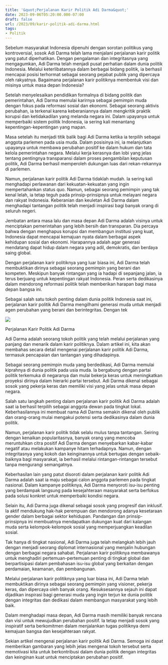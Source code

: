 ```yaml
---
title: '&quot;Perjalanan Karir Politik Adi Darma&quot;'
date: 2023-09-06T05:20:00.000-07:00
draft: false
url: /2023/09/karir-politik-adi-darma.html
tags: 
- Politik
---
```


  

Sebelum masyarakat Indonesia dipenuhi dengan sorotan politikus yang kontroversial, sosok Adi Darma telah lama menjalani perjalanan karir politik yang patut diperhatikan. Dengan pengalaman dan integritasnya yang mengagumkan, Adi Darma telah menjadi pusat perhatian dalam dunia politik Indonesia. Melalui keterlibatannya dalam berbagai bidang politik, ia berhasil mencapai posisi terhormat sebagai seorang pejabat publik yang dipercaya oleh rakyatnya. Bagaimana perjalanan karir politiknya membentuk visi dan misinya untuk masa depan Indonesia?

  

Setelah menyelesaikan pendidikan formalnya di bidang politik dan pemerintahan, Adi Darma memulai karirnya sebagai pemimpin muda dengan fokus pada reformasi sosial dan ekonomi. Sebagai seorang aktivis perubahan, ia terkenal karena keberaniannya dalam mengkritik praktik korupsi dan ketidakadilan yang melanda negara ini. Dalam upayanya untuk memperbaiki sistem politik Indonesia, ia sering kali menantang kepentingan-kepentingan yang mapan.

  

Masa setelah itu menjadi titik balik bagi Adi Darma ketika ia terpilih sebagai anggota parlemen pada usia muda. Dalam posisinya ini, ia melanjutkan upayanya untuk membawa perubahan positif ke dalam hukum dan tata kelola pemerintahan negara. Melalui kerja kerasnya dan lobi yang jelas tentang pentingnya transparansi dalam proses pengambilan keputusan politik, Adi Darma berhasil memperoleh dukungan luas dari rekan-rekannya di parlemen.

  

Namun, perjalanan karir politik Adi Darma tidaklah mudah. Ia sering kali menghadapi perlawanan dari kekuatan-kekuatan yang ingin mempertahankan status quo. Namun, sebagai seorang pemimpin yang tak kenal lelah, ia tetap teguh pada prinsip-prinsipnya untuk melayani negara dan rakyat Indonesia. Keberanian dan keuletan Adi Darma dalam menghadapi tantangan politik telah menjadi inspirasi bagi banyak orang di seluruh negeri.

  

Jembatan antara masa lalu dan masa depan Adi Darma adalah visinya untuk menciptakan pemerintahan yang lebih bersih dan transparan. Dia percaya bahwa dengan menghapus korupsi dan membangun institusi yang kuat, Indonesia dapat mencapai kemajuan nyata dalam berbagai aspek kehidupan sosial dan ekonomi. Harapannya adalah agar generasi mendatang dapat hidup dalam negara yang adil, demokratis, dan berdaya saing global.

  

Dengan perjalanan karir politiknya yang luar biasa ini, Adi Darma telah membuktikan dirinya sebagai seorang pemimpin yang berani dan kompeten. Meskipun banyak rintangan yang ia hadapi di sepanjang jalan, ia terus berjuang untuk kepentingan rakyat Indonesia. Peran serta dedikasinya dalam mendorong reformasi politik telah memberikan harapan bagi masa depan bangsa ini.

  

Sebagai salah satu tokoh penting dalam dunia politik Indonesia saat ini, perjalanan karir politik Adi Darma mengilhami generasi muda untuk menjadi agen perubahan yang berani dan berintegritas. Dengan tek

  

![](https://kaltimkece.id/upload/artikel/2020-10/01/adi-darma-berpulang-calon-kepala-daerah-kedua-di-kaltim-positif-covid-19-yang-meninggal-dunia.jpg)

  

Perjalanan Karir Politik Adi Darma

  

Adi Darma adalah seorang tokoh politik yang telah melalui perjalanan yang panjang dan menarik dalam karir politiknya. Dalam artikel ini, kita akan membahas secara detail mengenai perjalanan karir politik Adi Darma, termasuk pencapaian dan tantangan yang dihadapinya.

  

Sebagai seorang pemimpin muda yang berdedikasi, Adi Darma memulai kiprahnya di dunia politik pada usia muda. Ia bergabung dengan partai politik terkemuka di negaranya dan mulai bekerja keras untuk meningkatkan proyeksi dirinya dalam hierarki partai tersebut. Adi Darma dikenal sebagai sosok yang pekerja keras dan memiliki visi yang jelas untuk masa depan negara.

  

Salah satu langkah penting dalam perjalanan karir politik Adi Darma adalah saat ia berhasil terpilih sebagai anggota dewan pada tingkat lokal. Keberhasilannya ini membuat nama Adi Darma semakin dikenal oleh publik dan orang-orang mulai mengakui potensi serta dedikasinya dalam dunia politik.

  

Namun, perjalanan karir politik tidak selalu mulus tanpa tantangan. Seiring dengan kenaikan popularitasnya, banyak orang yang mencoba meruntuhkan citra positif Adi Darma dengan menyebarkan kabar-kabar negatif atau melakukan kampanye hitam terhadapnya. Namun, dengan integritasnya yang kokoh dan keinginannya untuk bertugas dengan sebaik-baiknya bagi masyarakat, ia berhasil melalui rintangan-rintangan tersebut tanpa mengurangi semangatnya.

  

Keberhasilan lain yang patut disoroti dalam perjalanan karir politik Adi Darma adalah saat ia maju sebagai calon anggota parlemen pada tingkat nasional. Dalam kampanye politiknya, Adi Darma menyoroti isu-isu penting yang berdampak langsung pada kesejahteraan masyarakat serta berfokus pada solusi konkret untuk memperbaiki kondisi negara.

  

Selain itu, Adi Darma juga dikenal sebagai sosok yang progresif dan inklusif. Ia aktif mendukung hak-hak perempuan dan mendorong adanya kesetaraan gender dalam berbagai sektor kehidupan. Pandangan dan prinsip-prinsipnya ini membuatnya mendapatkan dukungan kuat dari kalangan muda serta kelompok-kelompok sosial yang memperjuangkan keadilan sosial.

  

Tak hanya di tingkat nasional, Adi Darma juga telah melangkah lebih jauh dengan menjadi seorang diplomat internasional yang menjalin hubungan dengan berbagai negara sahabat. Perjalanan karir politiknya membawanya untuk menghadiri pertemuan-pertemuan penting di tingkat global dan berpartisipasi dalam pembahasan isu-isu global yang berkaitan dengan perdamaian, keamanan, dan pembangunan.

  

Melalui perjalanan karir politiknya yang luar biasa ini, Adi Darma telah membuktikan dirinya sebagai seorang pemimpin yang visioner, pekerja keras, dan dipercaya oleh banyak orang. Kesuksesannya sejauh ini dapat dijadikan inspirasi bagi generasi muda yang ingin terjun ke dunia politik dengan integritas dan dedikasi dalam membangun masyarakat yang lebih baik.

  

Dalam menghadapi masa depan, Adi Darma masih memiliki banyak rencana dan visi untuk mewujudkan perubahan positif. Ia tetap menjadi sosok yang inspiratif serta berkomitmen dalam menjalankan tugas politiknya demi kemajuan bangsa dan kesejahteraan rakyat.

  

Sekian artikel mengenai perjalanan karir politik Adi Darma. Semoga ini dapat memberikan gambaran yang lebih jelas mengenai tokoh tersebut serta memotivasi kita untuk berkontribusi dalam dunia politik dengan integritas dan keinginan kuat untuk menciptakan perubahan positif.